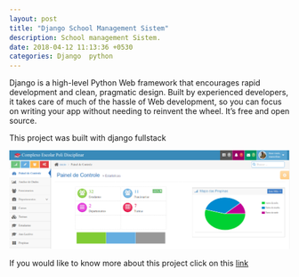 ```yaml
---
layout: post
title: "Django School Management Sistem"
description: School management Sistem.
date: 2018-04-12 11:13:36 +0530
categories: Django  python
---
```


Django is a high-level Python Web framework that encourages rapid development and clean, pragmatic design. Built by experienced developers, it takes care of much of the hassle of Web development, so you can focus on writing your app without needing to reinvent the wheel. It’s free and open source.

This project was built with django fullstack

<img src="/assets/images/projects/school.png" >

If you would like to know more about this project click on this [link](https://github.com/ISPM-Benguela/escolari)
